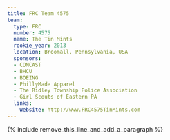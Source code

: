 ```yaml
---
title: FRC Team 4575
team:
  type: FRC
  number: 4575
  name: The Tin Mints
  rookie_year: 2013
  location: Broomall, Pennsylvania, USA
  sponsors:
  - COMCAST
  - BHCU
  - BOEING
  - PhillyMade Apparel
  - The Ridley Township Police Association
  - Girl Scouts of Eastern PA
  links:
    Website: http://www.FRC4575TinMints.com
---
```


{% include remove_this_line_and_add_a_paragraph %}